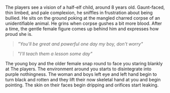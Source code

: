 The players see a vision of a half-elf child, around 8 years old. Gaunt-faced, thin limbed, and pale complexion, he sniffles in frustration about being bullied. He sits on the ground poking at the mangled charred corpse of an unidentifiable animal. He grins when corpse gushes a bit more blood. After a time, the gentle female figure comes up behind him and expresses how proud she is.

> *"You'll be great and powerful one day my boy, don't worry"*


> "*I'll teach them a lesson some day"*

The young boy and the older female snap round to face you staring blankly at The players. The environment around you starts to disintegrate into purple nothingness. The woman and boys left eye and left hand begin to turn black and rotten and they lift their now skeletal hand at you and begin pointing. The skin on their faces begin dripping and orifices start leaking.
